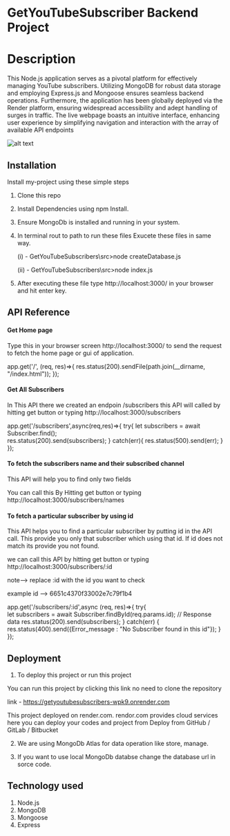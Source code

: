 
# GetYouTubeSubscriber Backend Project

# Description

This Node.js application serves as a pivotal platform for effectively managing YouTube subscribers. Utilizing MongoDB for robust data storage and employing Express.js and Mongoose ensures seamless backend operations. Furthermore, the application has been globally deployed via the Render platform, ensuring widespread accessibility and adept handling of surges in traffic. The live webpage boasts an intuitive interface, enhancing user experience by simplifying navigation and interaction with the array of available API endpoints

![alt text](<Home page-1.png>)



## Installation

Install my-project using these simple steps

1. Clone this repo
2. Install Dependencies using npm Install.
3. Ensure MongoDb is installed and running in your system.
4. In terminal rout to path to run these files Exucete these   files in same way.

   (i) - GetYouTubeSubscribers\src>node createDatabase.js

   (ii) - GetYouTubeSubscribers\src>node index.js

5. After executing these file type http://localhost:3000/ in your browser and hit enter key.
    
## API Reference

#### Get Home page

Type this in your browser screen http://localhost:3000/ to send the request to fetch the home page or gui of application.

app.get('/', (req, res)=>{
    res.status(200).sendFile(path.join(__dirname, "/index.html"));
});

#### Get All Subscribers

In This API there we created an endpoin /subscribers this API will called by hitting get button or typing http://localhost:3000/subscribers


app.get('/subscribers',async(req,res)=>{
    try{
        let subscribers = await Subscriber.find();               
        res.status(200).send(subscribers);
    }
    catch(err){
        res.status(500).send(err);
    }    
});

#### To fetch the subscribers name and their subscribed channel

This API will help you to find only two fields

You can call this By Hitting get button or typing http://localhost:3000/subscribers/names



#### To fetch a particular subscriber by using id

This API helps you to find a particular subscriber by putting id in the API call. This provide you only that subscriber which using that id. If id does not match its provide you not found.

we can call this API by hitting get button or typing http://localhost:3000/subscribers/:id

note--> replace :id with the id you want to check

example id --> 6651c4370f33002e7c79f1b4


app.get('/subscribers/:id',async (req, res)=>{
    try{                                                                   
        let subscribers = await Subscriber.findById(req.params.id);
        // Response data
        res.status(200).send(subscribers);
    }
    catch(err) {                          
        res.status(400).send({Error_message : "No Subscriber found in  this id"});
    }
});



## Deployment

1. To deploy this project or run this project

You can run this project by clicking this link no need to clone the repository 

link - https://getyoutubesubscribers-wpk9.onrender.com

This project deployed on render.com. rendor.com provides cloud services here you can deploy your codes and project from Deploy from GitHub / GitLab / Bitbucket

2. We are using MongoDb Atlas for data operation like store, manage.

3. If you want to use local MongoDb databse change the database url in sorce code.







## Technology used

1. Node.js
2. MongoDB
3. Mongoose
4. Express